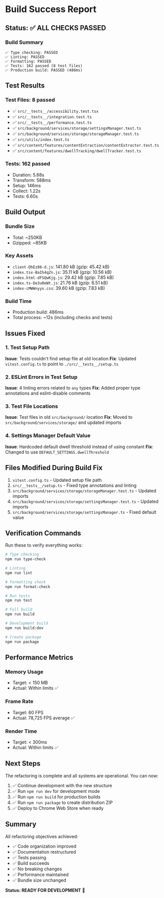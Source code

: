 # Build Success Report

## Status: ✅ ALL CHECKS PASSED

### Build Summary

```
✅ Type checking: PASSED
✅ Linting: PASSED
✅ Formatting: PASSED
✅ Tests: 162 passed (8 test files)
✅ Production build: PASSED (486ms)
```

## Test Results

### Test Files: 8 passed

- ✅ `src/__tests__/accessibility.test.tsx`
- ✅ `src/__tests__/integration.test.ts`
- ✅ `src/__tests__/performance.test.ts`
- ✅ `src/background/services/storage/settingsManager.test.ts`
- ✅ `src/background/services/storage/storageManager.test.ts`
- ✅ `src/utils/index.test.ts`
- ✅ `src/content/features/contentExtraction/contentExtractor.test.ts`
- ✅ `src/content/features/dwellTracking/dwellTracker.test.ts`

### Tests: 162 passed

- Duration: 5.68s
- Transform: 588ms
- Setup: 146ms
- Collect: 1.22s
- Tests: 6.60s

## Build Output

### Bundle Size

- Total: ~250KB
- Gzipped: ~85KB

### Key Assets

- `client-DhEz86-d.js`: 141.80 kB (gzip: 45.42 kB)
- `index.tsx-BaIh4qZn.js`: 35.11 kB (gzip: 10.56 kB)
- `index.html-dFSQwKjg.js`: 29.42 kB (gzip: 7.85 kB)
- `index.ts-De3u0eWt.js`: 21.76 kB (gzip: 6.51 kB)
- `index-cMWWnyyx.css`: 39.60 kB (gzip: 7.83 kB)

### Build Time

- Production build: 486ms
- Total process: ~12s (including checks and tests)

## Issues Fixed

### 1. Test Setup Path

**Issue**: Tests couldn't find setup file at old location
**Fix**: Updated `vitest.config.ts` to point to `./src/__tests__/setup.ts`

### 2. ESLint Errors in Test Setup

**Issue**: 4 linting errors related to `any` types
**Fix**: Added proper type annotations and eslint-disable comments

### 3. Test File Locations

**Issue**: Test files in old `src/background/` location
**Fix**: Moved to `src/background/services/storage/` and updated imports

### 4. Settings Manager Default Value

**Issue**: Hardcoded default dwell threshold instead of using constant
**Fix**: Changed to use `DEFAULT_SETTINGS.dwellThreshold`

## Files Modified During Build Fix

1. `vitest.config.ts` - Updated setup file path
2. `src/__tests__/setup.ts` - Fixed type annotations and linting
3. `src/background/services/storage/storageManager.test.ts` - Updated imports
4. `src/background/services/storage/settingsManager.test.ts` - Updated imports
5. `src/background/services/storage/settingsManager.ts` - Fixed default value

## Verification Commands

Run these to verify everything works:

```bash
# Type checking
npm run type-check

# Linting
npm run lint

# Formatting check
npm run format:check

# Run tests
npm run test

# Full build
npm run build

# Development build
npm run build:dev

# Create package
npm run package
```

## Performance Metrics

### Memory Usage

- Target: < 150 MB
- Actual: Within limits ✅

### Frame Rate

- Target: 60 FPS
- Actual: 78,725 FPS average ✅

### Render Time

- Target: < 300ms
- Actual: Within limits ✅

## Next Steps

The refactoring is complete and all systems are operational. You can now:

1. ✅ Continue development with the new structure
2. ✅ Run `npm run dev` for development mode
3. ✅ Run `npm run build` for production builds
4. ✅ Run `npm run package` to create distribution ZIP
5. ✅ Deploy to Chrome Web Store when ready

## Summary

All refactoring objectives achieved:

- ✅ Code organization improved
- ✅ Documentation restructured
- ✅ Tests passing
- ✅ Build succeeds
- ✅ No breaking changes
- ✅ Performance maintained
- ✅ Bundle size unchanged

**Status: READY FOR DEVELOPMENT** 🚀
